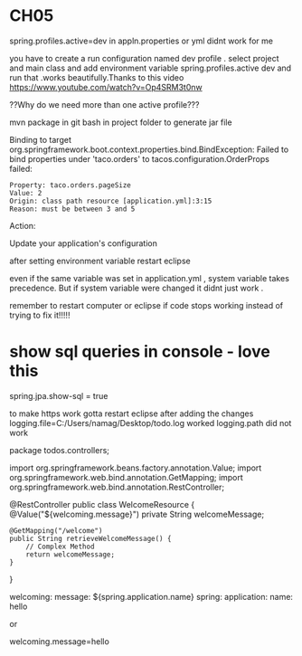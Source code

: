 # CH05

spring.profiles.active=dev in appln.properties or yml didnt work for me

you have to create a run configuration named dev profile . select project and main class and add environment variable spring.profiles.active dev and run that .works beautifully.Thanks to this video
https://www.youtube.com/watch?v=Op4SRM3t0nw 


??Why do we need more than one active profile???

mvn package in git bash in project folder to generate jar file

Binding to target org.springframework.boot.context.properties.bind.BindException: Failed to bind properties under 'taco.orders' to tacos.configuration.OrderProps failed:

    Property: taco.orders.pageSize
    Value: 2
    Origin: class path resource [application.yml]:3:15
    Reason: must be between 3 and 5


Action:

Update your application's configuration



after setting environment variable restart eclipse

even if the same variable was set in application.yml , system variable takes precedence. But if system variable were changed it didnt just work .

remember to restart computer or eclipse if code stops working instead of trying to fix it!!!!!

# show sql queries in console - love this
spring.jpa.show-sql = true


to make https work gotta restart eclipse after adding the changes
logging.file=C:/Users/namag/Desktop/todo.log worked
logging.path did not work


package todos.controllers;

import org.springframework.beans.factory.annotation.Value;
import org.springframework.web.bind.annotation.GetMapping;
import org.springframework.web.bind.annotation.RestController;

@RestController
public class WelcomeResource 
{
	@Value("${welcoming.message}")
	private String welcomeMessage;

	@GetMapping("/welcome")
	public String retrieveWelcomeMessage() {
		// Complex Method
		return welcomeMessage;
	}
}


welcoming:
  message: ${spring.application.name}
spring:
  application:
    name: hello


or 

welcoming.message=hello

